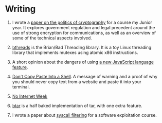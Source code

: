 
# Writing

1. I wrote a [paper on the politics of cryptography](/resources/crypto_paper.pdf) for a course my Junior year. It explores
government regulation and legal precedent around the use of strong encryption for communications, as well as an overview of
some of the technical aspects involved.

2. [bthreads](bthreads.html) is the Brian/Bad Threading library. It is a toy
 Linux threading library that implements mutexes using atomic x86 instructions.

3. A short opinion about the dangers of using [a new JavaScript language feature](object-literals.html).

4. [Don't Copy Paste Into a Shell](copy-paste-shell.html). A message of warning and a proof of why you should never copy text from a website and paste it into your terminal.

5. [No Internet Week](no-internet-week.html)

6. [btar](btar.html) is a half baked implementation of tar, with one extra feature.

7. I wrote a paper about [syscall filtering](/resources/syscall_paper.pdf) for a software exploitation course.

